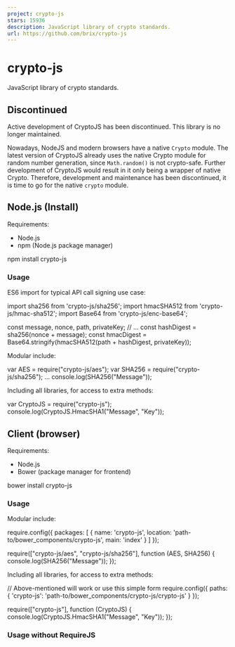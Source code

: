 ```yaml
---
project: crypto-js
stars: 15936
description: JavaScript library of crypto standards.
url: https://github.com/brix/crypto-js
---
```


crypto-js
=========

JavaScript library of crypto standards.

Discontinued
------------

Active development of CryptoJS has been discontinued. This library is no longer maintained.

Nowadays, NodeJS and modern browsers have a native `Crypto` module. The latest version of CryptoJS already uses the native Crypto module for random number generation, since `Math.random()` is not crypto-safe. Further development of CryptoJS would result in it only being a wrapper of native Crypto. Therefore, development and maintenance has been discontinued, it is time to go for the native `crypto` module.

Node.js (Install)
-----------------

Requirements:

-   Node.js
-   npm (Node.js package manager)

npm install crypto-js

### Usage

ES6 import for typical API call signing use case:

import sha256 from 'crypto-js/sha256';
import hmacSHA512 from 'crypto-js/hmac-sha512';
import Base64 from 'crypto-js/enc-base64';

const message, nonce, path, privateKey; // ...
const hashDigest \= sha256(nonce + message);
const hmacDigest \= Base64.stringify(hmacSHA512(path + hashDigest, privateKey));

Modular include:

var AES \= require("crypto-js/aes");
var SHA256 \= require("crypto-js/sha256");
...
console.log(SHA256("Message"));

Including all libraries, for access to extra methods:

var CryptoJS \= require("crypto-js");
console.log(CryptoJS.HmacSHA1("Message", "Key"));

Client (browser)
----------------

Requirements:

-   Node.js
-   Bower (package manager for frontend)

bower install crypto-js

### Usage

Modular include:

require.config({
    packages: \[
        {
            name: 'crypto-js',
            location: 'path-to/bower\_components/crypto-js',
            main: 'index'
        }
    \]
});

require(\["crypto-js/aes", "crypto-js/sha256"\], function (AES, SHA256) {
    console.log(SHA256("Message"));
});

Including all libraries, for access to extra methods:

// Above-mentioned will work or use this simple form
require.config({
    paths: {
        'crypto-js': 'path-to/bower\_components/crypto-js/crypto-js'
    }
});

require(\["crypto-js"\], function (CryptoJS) {
    console.log(CryptoJS.HmacSHA1("Message", "Key"));
});

### Usage without RequireJS

<script type\="text/javascript" src\="path-to/bower\_components/crypto-js/crypto-js.js"\></script\>
<script type\="text/javascript"\>
    var encrypted \= CryptoJS.AES(...);
    var encrypted \= CryptoJS.SHA256(...);
</script\>

API
---

See: https://cryptojs.gitbook.io/docs/

### AES Encryption

#### Plain text encryption

var CryptoJS \= require("crypto-js");

// Encrypt
var ciphertext \= CryptoJS.AES.encrypt('my message', 'secret key 123').toString();

// Decrypt
var bytes  \= CryptoJS.AES.decrypt(ciphertext, 'secret key 123');
var originalText \= bytes.toString(CryptoJS.enc.Utf8);

console.log(originalText); // 'my message'

#### Object encryption

var CryptoJS \= require("crypto-js");

var data \= \[{id: 1}, {id: 2}\]

// Encrypt
var ciphertext \= CryptoJS.AES.encrypt(JSON.stringify(data), 'secret key 123').toString();

// Decrypt
var bytes  \= CryptoJS.AES.decrypt(ciphertext, 'secret key 123');
var decryptedData \= JSON.parse(bytes.toString(CryptoJS.enc.Utf8));

console.log(decryptedData); // \[{id: 1}, {id: 2}\]

### List of modules

-   `crypto-js/core`
-   `crypto-js/x64-core`
-   `crypto-js/lib-typedarrays`

* * *

-   `crypto-js/md5`
-   `crypto-js/sha1`
-   `crypto-js/sha256`
-   `crypto-js/sha224`
-   `crypto-js/sha512`
-   `crypto-js/sha384`
-   `crypto-js/sha3`
-   `crypto-js/ripemd160`

* * *

-   `crypto-js/hmac-md5`
-   `crypto-js/hmac-sha1`
-   `crypto-js/hmac-sha256`
-   `crypto-js/hmac-sha224`
-   `crypto-js/hmac-sha512`
-   `crypto-js/hmac-sha384`
-   `crypto-js/hmac-sha3`
-   `crypto-js/hmac-ripemd160`

* * *

-   `crypto-js/pbkdf2`

* * *

-   `crypto-js/aes`
-   `crypto-js/tripledes`
-   `crypto-js/rc4`
-   `crypto-js/rabbit`
-   `crypto-js/rabbit-legacy`
-   `crypto-js/evpkdf`

* * *

-   `crypto-js/format-openssl`
-   `crypto-js/format-hex`

* * *

-   `crypto-js/enc-latin1`
-   `crypto-js/enc-utf8`
-   `crypto-js/enc-hex`
-   `crypto-js/enc-utf16`
-   `crypto-js/enc-base64`

* * *

-   `crypto-js/mode-cfb`
-   `crypto-js/mode-ctr`
-   `crypto-js/mode-ctr-gladman`
-   `crypto-js/mode-ofb`
-   `crypto-js/mode-ecb`

* * *

-   `crypto-js/pad-pkcs7`
-   `crypto-js/pad-ansix923`
-   `crypto-js/pad-iso10126`
-   `crypto-js/pad-iso97971`
-   `crypto-js/pad-zeropadding`
-   `crypto-js/pad-nopadding`

Release notes
-------------

### 4.2.0

Change default hash algorithm and iteration's for PBKDF2 to prevent weak security by using the default configuration.

Custom KDF Hasher

Blowfish support

### 4.1.1

Fix module order in bundled release.

Include the browser field in the released package.json.

### 4.1.0

Added url safe variant of base64 encoding. 357

Avoid webpack to add crypto-browser package. 364

### 4.0.0

This is an update including breaking changes for some environments.

In this version `Math.random()` has been replaced by the random methods of the native crypto module.

For this reason CryptoJS might not run in some JavaScript environments without native crypto module. Such as IE 10 or before or React Native.

### 3.3.0

Rollback, `3.3.0` is the same as `3.1.9-1`.

The move of using native secure crypto module will be shifted to a new `4.x.x` version. As it is a breaking change the impact is too big for a minor release.

### 3.2.1

The usage of the native crypto module has been fixed. The import and access of the native crypto module has been improved.

### 3.2.0

In this version `Math.random()` has been replaced by the random methods of the native crypto module.

For this reason CryptoJS might does not run in some JavaScript environments without native crypto module. Such as IE 10 or before.

If it's absolute required to run CryptoJS in such an environment, stay with `3.1.x` version. Encrypting and decrypting stays compatible. But keep in mind `3.1.x` versions still use `Math.random()` which is cryptographically not secure, as it's not random enough.

This version came along with `CRITICAL` `BUG`.

DO NOT USE THIS VERSION! Please, go for a newer version!

### 3.1.x

The `3.1.x` are based on the original CryptoJS, wrapped in CommonJS modules.
